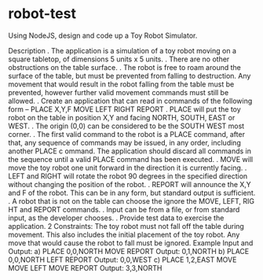 # robot-test
Using NodeJS, design and code up a Toy Robot Simulator.


Description
. The application is a simulation of a toy robot moving on a square tabletop, of dimensions 5  units x 5 units.
. There are no other obstructions on the table surface.
. The robot is free to roam around the surface of the table, but must be prevented from falling to destruction. Any 
movement that would result in the robot falling from the table must  be prevented, however further valid 
movement commands must still be allowed.
. Create an application that can read in commands of the following form  –
PLACE X,Y,F
MOVE
LEFT
RIGHT
REPORT
. PLACE will put the toy robot on the table in position X,Y and  facing NORTH, SOUTH, EAST or WEST.
. The origin (0,0) can be considered to be the SOUTH WEST most corner.
. The first valid command to the robot is a PLACE command, after that, any sequence of commands may be 
issued, in any order, including another PLACE c ommand. The application should discard all commands in the 
sequence until a valid PLACE command has been executed.
. MOVE will move the toy robot one unit forward in the direction it is currently facing.
. LEFT and RIGHT will rotate the robot 90 degrees in the specified direction without changing the position of the 
robot.
. REPORT will announce the X,Y and F of the robot. This can be in any form, but standard output is sufficient.
. A robot that is not on the table can choose the ignore the MOVE, LEFT, RIG HT and REPORT commands.
. Input can be from a file, or from standard input, as the developer chooses.
. Provide test data to exercise the application. 
2
Constraints:
The toy robot must not fall off the table during movement. This also includes the initial  placement of the toy 
robot.
Any move that would cause the robot to fall must be ignored.
Example Input and Output:
a)
PLACE 0,0,NORTH
MOVE
REPORT
Output: 0,1,NORTH
b)
PLACE 0,0,NORTH
LEFT
REPORT
Output: 0,0,WEST
c)
PLACE 1,2,EAST
MOVE
MOVE
LEFT
MOVE
REPORT
Output: 3,3,NORTH 
